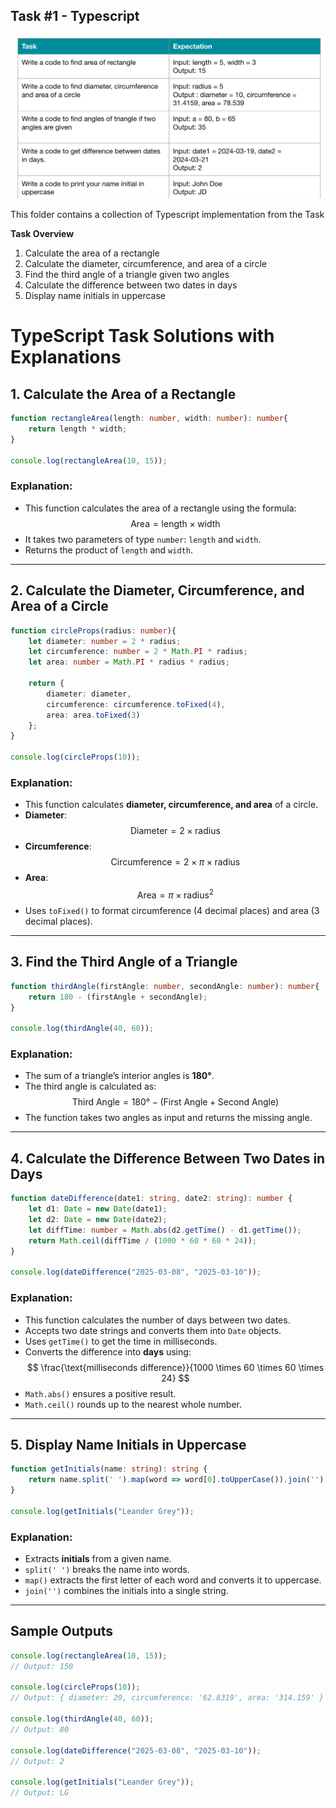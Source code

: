 ## Task #1 - Typescript

![task](https://raw.githubusercontent.com/Virtuozs/WDC03-Assignment-1/main/assets/task_img.png)

This folder contains a collection of Typescript implementation from the Task

**Task Overview**

1. Calculate the area of a rectangle
2. Calculate the diameter, circumference, and area of a circle
3. Find the third angle of a triangle given two angles
4. Calculate the difference between two dates in days
5. Display name initials in uppercase

# TypeScript Task Solutions with Explanations

## 1. Calculate the Area of a Rectangle
```typescript
function rectangleArea(length: number, width: number): number{
    return length * width;
}

console.log(rectangleArea(10, 15));
```
### Explanation:
- This function calculates the area of a rectangle using the formula:
  $$
  \text{Area} = \text{length} \times \text{width}
  $$
- It takes two parameters of type `number`: `length` and `width`.
- Returns the product of `length` and `width`.

---

## 2. Calculate the Diameter, Circumference, and Area of a Circle
```typescript
function circleProps(radius: number){
    let diameter: number = 2 * radius;
    let circumference: number = 2 * Math.PI * radius;
    let area: number = Math.PI * radius * radius;

    return {
        diameter: diameter,
        circumference: circumference.toFixed(4),
        area: area.toFixed(3)
    };
}

console.log(circleProps(10));
```
### Explanation:
- This function calculates **diameter, circumference, and area** of a circle.
- **Diameter**:  
  $$
  \text{Diameter} = 2 \times \text{radius}
  $$
- **Circumference**:  
  $$
  \text{Circumference} = 2 \times \pi \times \text{radius}
  $$
- **Area**:  
  $$
  \text{Area} = \pi \times \text{radius}^2
  $$
- Uses `toFixed()` to format circumference (4 decimal places) and area (3 decimal places).

---

## 3. Find the Third Angle of a Triangle
```typescript
function thirdAngle(firstAngle: number, secondAngle: number): number{
    return 180 - (firstAngle + secondAngle);
}

console.log(thirdAngle(40, 60));
```
### Explanation:
- The sum of a triangle’s interior angles is **180°**.
- The third angle is calculated as:
  $$
  \text{Third Angle} = 180° - (\text{First Angle} + \text{Second Angle})
  $$
- The function takes two angles as input and returns the missing angle.

---

## 4. Calculate the Difference Between Two Dates in Days
```typescript
function dateDifference(date1: string, date2: string): number {
    let d1: Date = new Date(date1);
    let d2: Date = new Date(date2);
    let diffTime: number = Math.abs(d2.getTime() - d1.getTime());
    return Math.ceil(diffTime / (1000 * 60 * 60 * 24)); 
}

console.log(dateDifference("2025-03-08", "2025-03-10"));
```
### Explanation:
- This function calculates the number of days between two dates.
- Accepts two date strings and converts them into `Date` objects.
- Uses `getTime()` to get the time in milliseconds.
- Converts the difference into **days** using:
  $$
  \frac{\text{milliseconds difference}}{1000 \times 60 \times 60 \times 24}
  $$
- `Math.abs()` ensures a positive result.
- `Math.ceil()` rounds up to the nearest whole number.

---

## 5. Display Name Initials in Uppercase
```typescript
function getInitials(name: string): string {
    return name.split(' ').map(word => word[0].toUpperCase()).join('');
}

console.log(getInitials("Leander Grey"));
```
### Explanation:
- Extracts **initials** from a given name.
- `split(' ')` breaks the name into words.
- `map()` extracts the first letter of each word and converts it to uppercase.
- `join('')` combines the initials into a single string.

---

## Sample Outputs
```typescript
console.log(rectangleArea(10, 15)); 
// Output: 150

console.log(circleProps(10)); 
// Output: { diameter: 20, circumference: '62.8319', area: '314.159' }

console.log(thirdAngle(40, 60)); 
// Output: 80

console.log(dateDifference("2025-03-08", "2025-03-10")); 
// Output: 2

console.log(getInitials("Leander Grey")); 
// Output: LG
```

